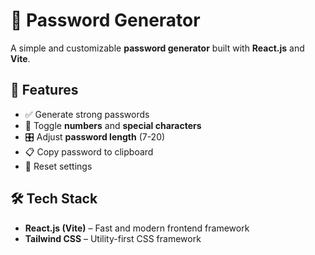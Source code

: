 # 🔐 Password Generator

A simple and customizable **password generator** built with **React.js** and **Vite**.

## 🚀 Features  
- ✅ Generate strong passwords  
- 🔢 Toggle **numbers** and **special characters**  
- 🎛️ Adjust **password length** (7-20)  
- 📋 Copy password to clipboard  
- 🔄 Reset settings  

## 🛠 Tech Stack  
- **React.js (Vite)** – Fast and modern frontend framework  
- **Tailwind CSS** – Utility-first CSS framework  


